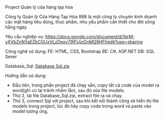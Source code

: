 Project Quản lý cửa hàng tạp hóa

Công ty Quản lý Cửa Hàng Tạp Hóa 888 là một công ty chuyên kinh doanh các mặt hàng tiêu dùng, thực phẩm, nhu yếu phẩm cần thiết cho đời sống hằng ngày.

Yêu cầu nghiệp vụ: https://docs.google.com/document/d/1erM-yXVbZnNYaEZbCGUxVLzDpxv79lFlJjzGnMQ9HFI/edit?usp=sharing

Công nghệ sử dụng:
FE: HTML, CSS, Bootstrap
BE: C#, ASP.NET
DB: SQL Sever

Database_Sql:
[Database Sql.zip](https://github.com/user-attachments/files/17261259/Database.Sql.zip)

Hướng dẫn sử dụng:

- Đầu tiên, trong phần project đã chạy sẵn, copy tất cả code của model ra word(ghi cú lại tránh nhầm lẫn), sau đó xóa file models.
- Thứ 2, tải file Database_Sql.zip, extract file ra và chạy.
- Thứ 3, connect Sql với project, sau khi kết nối thành công sẽ hiển thị file models trong project, lúc đó hãy copy code trong word và paste vào model tương ứng.
